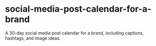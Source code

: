 # social-media-post-calendar-for-a-brand
A 30-day social media post calendar for a brand, including captions, hashtags, and image ideas.

